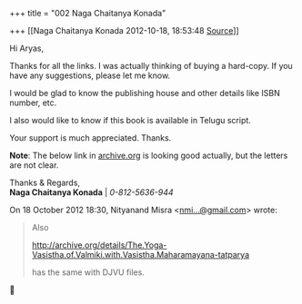 +++
title = "002 Naga Chaitanya Konada"

+++
[[Naga Chaitanya Konada	2012-10-18, 18:53:48 [Source](https://groups.google.com/g/bvparishat/c/MNZa8fsxbL0)]]



Hi Aryas,

  

Thanks for all the links. I was actually thinking of buying a hard-copy. If you have any suggestions, please let me know.

  

I would be glad to know the publishing house and other details like ISBN number, etc.

  

I also would like to know if this book is available in Telugu script.

  

Your support is much appreciated. Thanks.

  

**Note**: The below link in [archive.org](http://archive.org) is looking good actually, but the letters are not clear.

  

Thanks & Regards,  
**Naga Chaitanya Konada** \| *0-812-5636-944*  

  

  
  
  

On 18 October 2012 18:30, Nityanand Misra \<[nmi...@gmail.com]()\> wrote:  

> Also  
>   
> <http://archive.org/details/The.Yoga-Vasistha.of.Valmiki.with.Vasistha.Maharamayana-tatparya>  
>   
> has the same with DJVU files.



